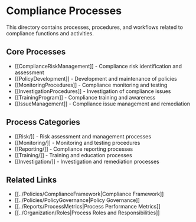 # Compliance Processes

This directory contains processes, procedures, and workflows related to compliance functions and activities.

## Core Processes
- [[ComplianceRiskManagement]] - Compliance risk identification and assessment
- [[PolicyDevelopment]] - Development and maintenance of policies
- [[MonitoringProcedures]] - Compliance monitoring and testing
- [[InvestigationProcedures]] - Investigation of compliance issues
- [[TrainingProgram]] - Compliance training and awareness
- [[IssueManagement]] - Compliance issue management and remediation

## Process Categories
- [[Risk/]] - Risk assessment and management processes
- [[Monitoring/]] - Monitoring and testing procedures
- [[Reporting/]] - Compliance reporting processes
- [[Training/]] - Training and education processes
- [[Investigation/]] - Investigation and remediation processes

## Related Links
- [[../Policies/ComplianceFramework|Compliance Framework]]
- [[../Policies/PolicyGovernance|Policy Governance]]
- [[../Reports/ProcessMetrics|Process Performance Metrics]]
- [[../Organization/Roles|Process Roles and Responsibilities]] 